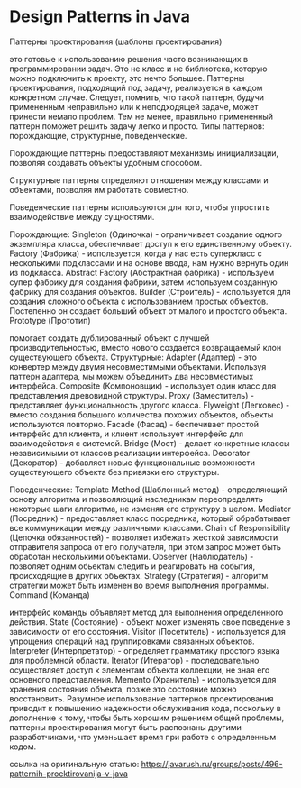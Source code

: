 # Design Patterns in Java

Паттерны проектирования (шаблоны проектирования)

это готовые к использованию решения часто возникающих в программировании задач. Это не класс и не библиотека, которую можно подключить к проекту, это нечто большее. Паттерны проектирования, подходящий под задачу, реализуется в каждом конкретном случае. Следует, помнить, что такой паттерн, будучи примененным неправильно или к неподходящей задаче, может принести немало проблем. Тем не менее, правильно примененный паттерн поможет решить задачу легко и просто. Типы паттернов: порождающие, структурные, поведенческие.

Порождающие паттерны предоставляют механизмы инициализации, позволяя создавать объекты удобным способом.

Структурные паттерны определяют отношения между классами и объектами, позволяя им работать совместно.

Поведенческие паттерны используются для того, чтобы упростить взаимодействие между сущностями.

Порождающие: Singleton (Одиночка) - ограничивает создание одного экземпляра класса, обеспечивает доступ к его единственному объекту. Factory (Фабрика) - используется, когда у нас есть суперкласс с несколькими подклассами и на основе ввода, нам нужно вернуть один из подкласса. Abstract Factory (Абстрактная фабрика) - используем супер фабрику для создания фабрики, затем используем созданную фабрику для создания объектов. Builder (Строитель) - используется для создания сложного объекта с использованием простых объектов. Постепенно он создает больший объект от малого и простого объекта. Prototype (Прототип)

помогает создать дублированный объект с лучшей производительностью, вместо нового создается возвращаемый клон существующего объекта. Структурные: Adapter (Адаптер) - это конвертер между двумя несовместимыми объектами. Используя паттерн адаптера, мы можем объединить два несовместимых интерфейса. Composite (Компоновщик) - использует один класс для представления древовидной структуры. Proxy (Заместитель) - представляет функциональность другого класса. Flyweight (Легковес) - вместо создания большого количества похожих объектов, объекты используются повторно. Facade (Фасад) - беспечивает простой интерфейс для клиента, и клиент использует интерфейс для взаимодействия с системой. Bridge (Мост) - делает конкретные классы независимыми от классов реализации интерфейса. Decorator (Декоратор) - добавляет новые функциональные возможности существующего объекта без привязки его структуры.

Поведенческие: Template Method (Шаблонный метод) - определяющий основу алгоритма и позволяющий наследникам переопределять некоторые шаги алгоритма, не изменяя его структуру в целом. Mediator (Посредник) - предоставляет класс посредника, который обрабатывает все коммуникации между различными классами. Chain of Responsibility (Цепочка обязанностей) - позволяет избежать жесткой зависимости отправителя запроса от его получателя, при этом запрос может быть обработан несколькими объектами. Observer (Наблюдатель) - позволяет одним обьектам следить и реагировать на события, происходящие в других объектах. Strategy (Стратегия) - алгоритм стратегии может быть изменен во время выполнения программы. Command (Команда)

интерфейс команды объявляет метод для выполнения определенного действия. State (Состояние) - объект может изменять свое поведение в зависимости от его состояния. Visitor (Посетитель) - используется для упрощения операций над группировками связанных объектов. Interpreter (Интерпретатор) - определяет грамматику простого языка для проблемной области. Iterator (Итератор) - последовательно осуществляет доступ к элементам объекта коллекции, не зная его основного представления. Memento (Хранитель) - используется для хранения состояния объекта, позже это состояние можно восстановить. Разумное использование паттернов проектирования приводит к повышению надежности обслуживания кода, поскольку в дополнение к тому, чтобы быть хорошим решением общей проблемы, паттерны проектирования могут быть распознаны другими разработчиками, что уменьшает время при работе с определенным кодом.

ссылка на оригинальную статью: https://javarush.ru/groups/posts/496-patternih-proektirovanija-v-java

